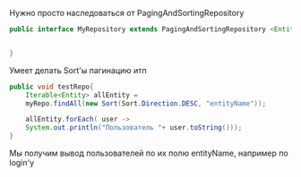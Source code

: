 

Нужно просто наследоваться от PagingAndSortingRepository

```java
public interface MyRepository extends PagingAndSortingRepository <Entity, Long>{


}
```

Умеет делать Sort'ы пагинацию итп


```java
public void testRepo{
	Iterable<Entity> allEntity = 
	myRepo.findAll(new Sort(Sort.Direction.DESC, "entityName"));

	allEntity.forEach( user ->   
    System.out.println("Пользователь "+ user.toString()));
}
```

Мы получим вывод пользователей по их полю entityName, например по login'у